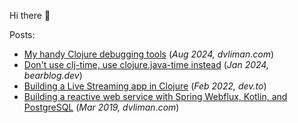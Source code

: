 Hi there 👋

Posts: 
 - [My handy Clojure debugging tools](https://dvliman.com/post/my-handy-clojure-debugging-tools/) (*Aug 2024, dvliman.com*)
 - [Don't use clj-time, use clojure.java-time instead](https://dvliman.bearblog.dev/dont-use-clj-time-use-clojurejava-time-instead/) (*Jan 2024, bearblog.dev*)
 - [Building a Live Streaming app in Clojure](https://dev.to/dvliman/building-a-live-streaming-app-in-clojure-329m) (*Feb 2022, dev.to*)
 - [Building a reactive web service with Spring Webflux, Kotlin, and PostgreSQL](https://dvliman.github.io/post/spring-webflux-kotlin-postgresql/) (*Mar 2019, dvliman.com*)
   
